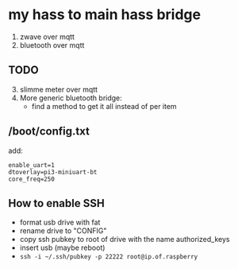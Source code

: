 # my hass to main hass bridge

1. zwave over mqtt
2. bluetooth over mqtt

## TODO
3. slimme meter over mqtt
4. More generic bluetooth bridge:
    - find a method to get it all instead of per item


## /boot/config.txt
add:
```
enable_uart=1
dtoverlay=pi3-miniuart-bt
core_freq=250
```

## How to enable SSH
- format usb drive with fat
- rename drive to "CONFIG"
- copy ssh pubkey to root of drive with the name authorized_keys
- insert usb (maybe reboot)
- ```ssh -i ~/.ssh/pubkey -p 22222 root@ip.of.raspberry```
